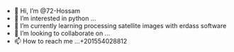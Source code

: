 - 👋 Hi, I’m @72-Hossam
- 👀 I’m interested in python ...
- 🌱 I’m currently learning processing satellite images with erdass software 
- 💞️ I’m looking to collaborate on ...
- 📫 How to reach me ...+201554028812

<!---
72-Hossam/72-Hossam is a ✨ special ✨ repository because its `README.md` (this file) appears on your GitHub profile.
You can click the Preview link to take a look at your changes.
--->
